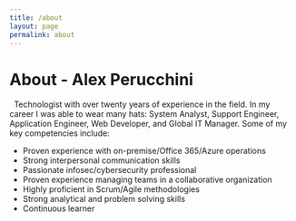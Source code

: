 ```yaml
---
title: /about
layout: page
permalink: about
---
```


# About - Alex Perucchini
&nbsp;
Technologist with over twenty years of experience in the field. In my career I was able to wear many hats: System Analyst, Support Engineer, Application Engineer, Web Developer, and Global IT Manager. Some of my key competencies include:
&nbsp;

* Proven experience with on-premise/Office 365/Azure operations
* Strong interpersonal communication skills
* Passionate infosec/cybersecurity professional
* Proven experience managing teams in a collaborative organization
* Highly proficient in Scrum/Agile methodologies
* Strong analytical and problem solving skills
* Continuous learner
